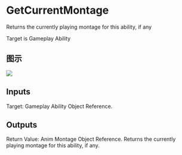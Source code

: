 # GetCurrentMontage

Returns the currently playing montage for this ability, if any

Target is Gameplay Ability

## 图示

![]($-20221218-17494691.png)

## Inputs

Target: Gameplay Ability Object Reference.  

## Outputs

Return Value: Anim Montage Object Reference. Returns the currently playing montage for this ability, if any.

